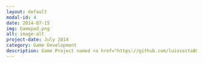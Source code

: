 ```yaml
---
layout: default
modal-id: 4
date: 2014-07-15
img: Gamepad.png
alt: image-alt
project-date: July 2014
category: Game Development
description: Game Project named <a href="https://github.com/luiscosta89/LightPath">Light Path</a> developed with <a href="http://buscatextual.cnpq.br/buscatextual/visualizacv.do?id=K4030846T9">Bruno Iochins Grisci</a> for the "Projeto em Computação Gráfica" class for the Computer Science Degree at UFRGS.
---
```

